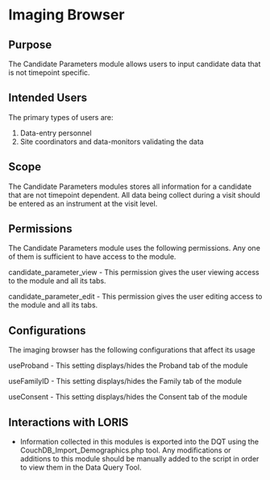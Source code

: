 # Imaging Browser

## Purpose

The Candidate Parameters module allows users to input 
candidate data that is not timepoint specific.

## Intended Users

The primary types of users are:
1. Data-entry personnel
2. Site coordinators and data-monitors validating the data

## Scope

The Candidate Parameters modules stores all information 
for a candidate that are not timepoint dependent. All data 
being collect during a visit should be entered as an instrument 
at the visit level.

## Permissions

The Candidate Parameters module uses the following permissions. Any one of them
is sufficient to have access to the module.

candidate_parameter_view
    - This permission gives the user viewing access to the module and all its tabs.

candidate_parameter_edit
    - This permission gives the user editing access to the module and all its tabs.

## Configurations

The imaging browser has the following configurations that affect its usage

useProband 
    - This setting displays/hides the Proband tab of the module

useFamilyID
    - This setting displays/hides the Family tab of the module

useConsent 
    - This setting displays/hides the Consent tab of the module

## Interactions with LORIS

- Information collected in this modules is exported into the DQT using the 
CouchDB_Import_Demographics.php tool. Any modifications or additions to 
this module should be manually added to the script in order to view 
them in the Data Query Tool.
